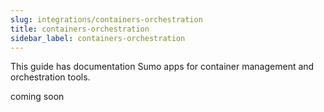 ```yaml
---
slug: integrations/containers-orchestration
title: containers-orchestration
sidebar_label: containers-orchestration
---
```


This guide has documentation Sumo apps for container management and orchestration tools.  

coming soon
